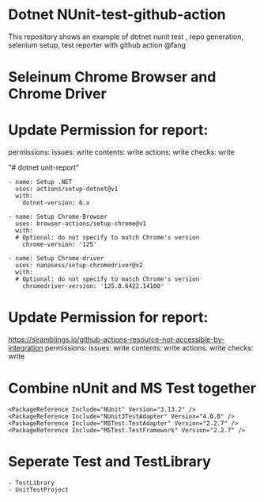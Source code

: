 # Dotnet NUnit-test-github-action
This repository shows an example of dotnet nunit test , repo generation, selenium setup, test reporter  with github action
@fang

# Seleinum Chrome Browser and Chrome Driver

# Update Permission for report:
  permissions:
      issues: write
      contents: write
      actions: write
      checks: write

"# dotnet unit-report" 

    - name: Setup .NET
      uses: actions/setup-dotnet@v1
      with:
        dotnet-version: 6.x

    - name: Setup Chrome-Browser
      uses: browser-actions/setup-chrome@v1
      with:
      # Optional: do not specify to match Chrome's version
        chrome-version: '125'

    - name: Setup Chrome-driver
      uses: nanasess/setup-chromedriver@v2
      with:
      # Optional: do not specify to match Chrome's version
        chromedriver-version: '125.0.6422.14100'

# Update Permission for report:
https://sjramblings.io/github-actions-resource-not-accessible-by-integration
    permissions:
      issues: write
      contents: write
      actions: write
      checks: write
      
# Combine nUnit and MS Test together 

    <PackageReference Include="NUnit" Version="3.13.2" />
    <PackageReference Include="NUnit3TestAdapter" Version="4.0.0" />
    <PackageReference Include="MSTest.TestAdapter" Version="2.2.7" />
    <PackageReference Include="MSTest.TestFramework" Version="2.2.7" />

# Seperate Test and TestLibrary
  
    - TestLibrary
    - UnitTestProject

